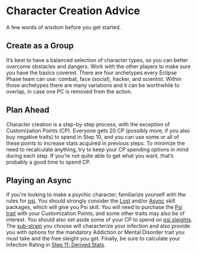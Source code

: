 # Character Creation Advice

A few words of wisdom before you get started.

## Create as a Group

It’s best to have a balanced selection of character types, so you can better overcome obstacles and dangers. Work with the other players to make sure you have the basics covered. There are four archetypes every Eclipse Phase team can use: combat, face (social), hacker, and scientist. Within those archetypes there are many variations and it can be worthwhile to overlap, in case one PC is removed from the action.

## Plan Ahead

Character creation is a step-by-step process, with the exception of Customization Points (CP). Everyone gets 20&nbsp;CP (possibly more, if you also buy negative traits) to spend in Step 10, and you can use some or all of these points to increase stats acquired in previous steps. To minimize the need to recalculate anything, try to keep your CP spending options in mind during each step. If you’re not quite able to get what you want, that’s probably a good time to spend CP.

## Playing an Async

If you're looking to make a psychic character, familiarize yourself with the rules for [psi](../14/00-psi.md). You should strongly consider the [Lost](../04/04-step-1-background.md#lost) and/or [Async](../04/06-step-3-interest.md#async) skill packages, which will give you Psi skill. You will need to purchase the [Psi trait](../04/28-traits.md#psi) with your Customization Points, and some other traits may also be of interest. You should also set aside some of your CP to spend on [psi sleights](../14/06-psi-sleight-summaries.md). The [sub-strain](../14/02-watts-macleod-sub-strains.md) you choose will characterize your infection and also provide you with options for the mandatory Addiction or Mental Disorder trait you must take and the free sleight you get. Finally, be sure to calculate your Infection Rating in [Step 11: Derived Stats](../04/14-step-11-derived-stats.md).
